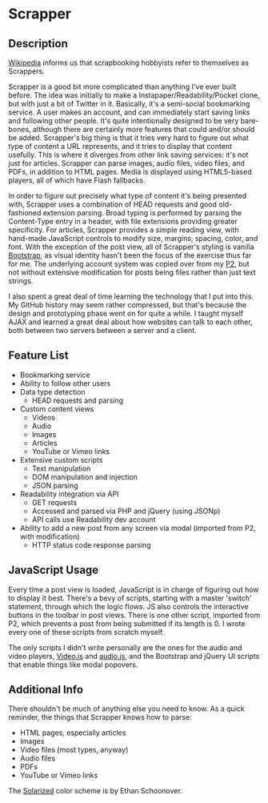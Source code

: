 Scrapper
========

Description
---

[Wikipedia] informs us that scrapbooking hobbyists refer to themselves as Scrappers.

Scrapper is a good bit more complicated than anything I've ever built before. The idea was initially to make a Instapaper/Readability/Pocket clone, but with just a bit of Twitter in it. Basically, it's a semi-social bookmarking service. A user makes an account, and can immediately start saving links and following other people. It's quite intentionally designed to be very bare-bones, although there are certainly more features that could and/or should be added. Scrapper's big thing is that it tries very hard to figure out what type of content a URL represents, and it tries to display that content usefully. This is where it diverges from other link saving services: it's not just for articles. Scrapper can parse images, audio files, video files, and PDFs, in addition to HTML pages. Media is displayed using HTML5-based players, all of which have Flash fallbacks.

In order to figure out precisely what type of content it's being presented with, Scrapper uses a combination of HEAD requests and good old-fashioned extension parsing. Broad typing is performed by parsing the Content-Type entry in a header, with file extensions providing greater specificity. For articles, Scrapper provides a simple reading view, with hand-made JavaScript controls to modify size, margins, spacing, color, and font. With the exception of the post view, all of Scrapper's styling is vanilla [Bootstrap], as visual identity hasn't been the focus of the exercise thus far for me. The underlying account system was copied over from my [P2], but not without extensive modification for posts being files rather than just text strings.

I also spent a great deal of time learning the technology that I put into this. My GitHub history may seem rather compressed, but that's because the design and prototyping phase went on for quite a while. I taught myself AJAX and learned a great deal about how websites can talk to each other, both between two servers between a server and a client.

Feature List
---
* Bookmarking service
* Ability to follow other users
* Data type detection
	* HEAD requests and parsing
* Custom content views
	* Videos
	* Audio
	* Images
	* Articles
	* YouTube or Vimeo links
* Extensive custom scripts
	* Text manipulation
	* DOM manipulation and injection
	* JSON parsing
* Readability integration via API
	* GET requests
	* Accessed and parsed via PHP and jQuery (using JSONp)
	* API calls use Readability dev account
* Ability to add a new post from any screen via modal (imported from P2, with modification)
	* HTTP status code response parsing


JavaScript Usage
---
Every time a post view is loaded, JavaScript is in charge of figuring out how to display it best. There's a bevy of scripts, starting with a master 'switch' statement, through which the logic flows. JS also controls the interactive buttons in the toolbar in post views. There is one other script, imported from P2, which prevents a post from being submitted if its length is 0. I wrote every one of these scripts from scratch myself.

The only scripts I didn't write personally are the ones for the audio and video players, [Video.js] and [audio.js], and the Bootstrap and jQuery UI scripts that enable things like modal popovers.

Additional Info
---
There shouldn't be much of anything else you need to know.
As a quick reminder, the things that Scrapper knows how to parse:
* HTML pages, especially articles
* Images
* Video files (most types, anyway)
* Audio files
* PDFs
* YouTube or Vimeo links

The [Solarized] color scheme is by Ethan Schoonover.

[Wikipedia]:http://en.wikipedia.org/wiki/Scrapbooking#United_States
[Bootstrap]:http://getbootstrap.com
[P2]:http://p2.isaaczarsky.com
[Video.js]:http://videojs.com
[audio.js]:http://kolber.github.io/audiojs/
[Solarized]:http://ethanschoonover.com/solarized